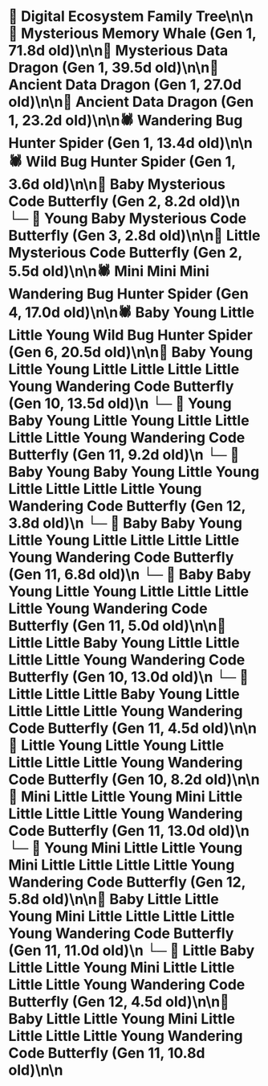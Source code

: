 # 🌳 Digital Ecosystem Family Tree\n\n🐋 Mysterious Memory Whale (Gen 1, 71.8d old)\n\n🐉 Mysterious Data Dragon (Gen 1, 39.5d old)\n\n🐉 Ancient Data Dragon (Gen 1, 27.0d old)\n\n🐉 Ancient Data Dragon (Gen 1, 23.2d old)\n\n🕷️ Wandering Bug Hunter Spider (Gen 1, 13.4d old)\n\n🕷️ Wild Bug Hunter Spider (Gen 1, 3.6d old)\n\n🦋 Baby Mysterious Code Butterfly (Gen 2, 8.2d old)\n  └─ 🦋 Young Baby Mysterious Code Butterfly (Gen 3, 2.8d old)\n\n🦋 Little Mysterious Code Butterfly (Gen 2, 5.5d old)\n\n🕷️ Mini Mini Mini Wandering Bug Hunter Spider (Gen 4, 17.0d old)\n\n🕷️ Baby Young Little Little Young Wild Bug Hunter Spider (Gen 6, 20.5d old)\n\n🦋 Baby Young Little Young Little Little Little Little Young Wandering Code Butterfly (Gen 10, 13.5d old)\n  └─ 🦋 Young Baby Young Little Young Little Little Little Little Young Wandering Code Butterfly (Gen 11, 9.2d old)\n    └─ 🦋 Baby Young Baby Young Little Young Little Little Little Little Young Wandering Code Butterfly (Gen 12, 3.8d old)\n  └─ 🦋 Baby Baby Young Little Young Little Little Little Little Young Wandering Code Butterfly (Gen 11, 6.8d old)\n  └─ 🦋 Baby Baby Young Little Young Little Little Little Little Young Wandering Code Butterfly (Gen 11, 5.0d old)\n\n🦋 Little Little Baby Young Little Little Little Little Young Wandering Code Butterfly (Gen 10, 13.0d old)\n  └─ 🦋 Little Little Little Baby Young Little Little Little Little Young Wandering Code Butterfly (Gen 11, 4.5d old)\n\n🦋 Little Young Little Young Little Little Little Little Young Wandering Code Butterfly (Gen 10, 8.2d old)\n\n🦋 Mini Little Little Young Mini Little Little Little Little Young Wandering Code Butterfly (Gen 11, 13.0d old)\n  └─ 🦋 Young Mini Little Little Young Mini Little Little Little Little Young Wandering Code Butterfly (Gen 12, 5.8d old)\n\n🦋 Baby Little Little Young Mini Little Little Little Little Young Wandering Code Butterfly (Gen 11, 11.0d old)\n  └─ 🦋 Little Baby Little Little Young Mini Little Little Little Little Young Wandering Code Butterfly (Gen 12, 4.5d old)\n\n🦋 Baby Little Little Young Mini Little Little Little Little Young Wandering Code Butterfly (Gen 11, 10.8d old)\n\n